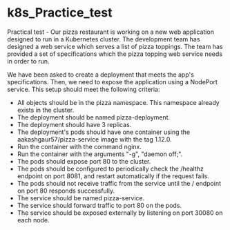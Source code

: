 # k8s_Practice_test

Practical test -
Our pizza restaurant is working on a new web application designed to run in a Kubernetes cluster. The development team has designed a web service which serves a list of pizza toppings. The team has provided a set of specifications which the pizza topping web service needs in order to run.

We have been asked to create a deployment that meets the app's specifications. Then, we need to expose the application using a NodePort service. This setup should meet the following criteria:

+ All objects should be in the pizza namespace. This namespace already exists in the cluster.
+ The deployment should be named pizza-deployment.
+ The deployment should have 3 replicas.
+ The deployment's pods should have one container using the aakashgaur57/pizza-service image with the tag 1.12.0.
+ Run the container with the command nginx.
+ Run the container with the arguments "-g", "daemon off;".
+ The pods should expose port 80 to the cluster.
+ The pods should be configured to periodically check the /healthz endpoint on port 8081, and restart automatically if the request fails.
+ The pods should not receive traffic from the service until the / endpoint on port 80 responds successfully.
+ The service should be named pizza-service.
+ The service should forward traffic to port 80 on the pods.
+ The service should be exposed externally by listening on port 30080 on each node.
